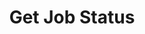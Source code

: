 ---
title: Get Job Status
excerpt: Get the status of a mint or burn job
api:
  file: swagger (2).json
  operationId: GetJobStatus
hidden: false
---